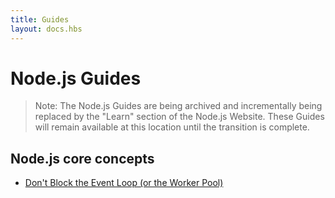 ```yaml
---
title: Guides
layout: docs.hbs
---
```


# Node.js Guides

> Note: The Node.js Guides are being archived and incrementally being replaced by the "Learn" section of the Node.js Website. These Guides will remain available at this location until the transition is complete.

## Node.js core concepts

- [Don't Block the Event Loop (or the Worker Pool)](/guides/dont-block-the-event-loop/)
